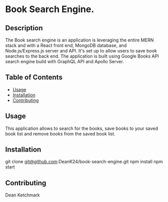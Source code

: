 # Book Search Engine. 

## Description

The Book search engine is an application is leveraging the entire MERN stack and with a React front end, MongoDB database, and Node.js/Express.js server and API. It's set up to allow users to save book searches to the back end. The application is built using Google Books API search engine build with GraphQL API and Apollo Server.  


## Table of Contents

* [Usage](#usage)
* [Installation](#installation)
* [Contributing](#contributing)

## Usage

This application allows to search for the books, save books to your saved book list and remove books from the saved book list.

## Installation 
git clone git@github.com:DeanK24/book-search-engine.git
npm install
npm start

## Contributing

Dean Ketchmark


